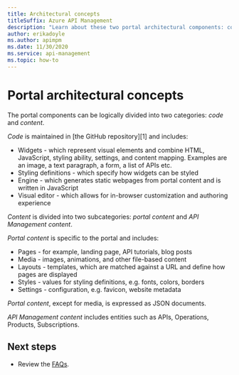 ```yaml
---
title: Architectural concepts
titleSuffix: Azure API Management
description: "Learn about these two portal architectural components: code and content."
author: erikadoyle
ms.author: apimpm
ms.date: 11/30/2020
ms.service: api-management
ms.topic: how-to
---
```


# Portal architectural concepts

The portal components can be logically divided into two categories: *code* and *content*.

*Code* is maintained in [the GitHub repository][1] and includes:

- Widgets - which represent visual elements and combine HTML, JavaScript, styling ability, settings, and content mapping. Examples are an image, a text paragraph, a form, a list of APIs etc.
- Styling definitions - which specify how widgets can be styled
- Engine - which generates static webpages from portal content and is written in JavaScript
- Visual editor - which allows for in-browser customization and authoring experience

*Content* is divided into two subcategories: *portal content* and *API Management content*.

*Portal content* is specific to the portal and includes:

- Pages - for example, landing page, API tutorials, blog posts
- Media - images, animations, and other file-based content
- Layouts - templates, which are matched against a URL and define how pages are displayed
- Styles - values for styling definitions, e.g. fonts, colors, borders
- Settings - configuration, e.g. favicon, website metadata

*Portal content*, except for media, is expressed as JSON documents.

*API Management content* includes entities such as APIs, Operations, Products, Subscriptions.

## Next steps

- Review the [FAQs](dev-portal-faq.md).
